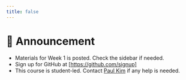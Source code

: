 ```yaml
---
title: false
---
```


# 📢 Announcement

- Materials for Week 1 is posted. Check the sidebar if needed.
- Sign up for GitHub at [https://github.com/signup]
- This course is student-led. Contact [Paul Kim](mailto:ykim@fultonscienceacademy.org) if any help is needed.